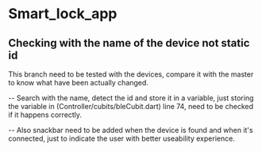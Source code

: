 # Smart_lock_app

## Checking with the name of the device not static id

This branch need to be tested with the devices, compare it with the master to know what have been actually changed.


-- Search with the name, detect the id and store it in a variable, just storing the variable in (Controller/cubits/bleCubit.dart) line 74, need to be checked if it happens correctly.


-- Also snackbar need to be added when the device is found and when it's connected, just to indicate the user with better useability experience. 
